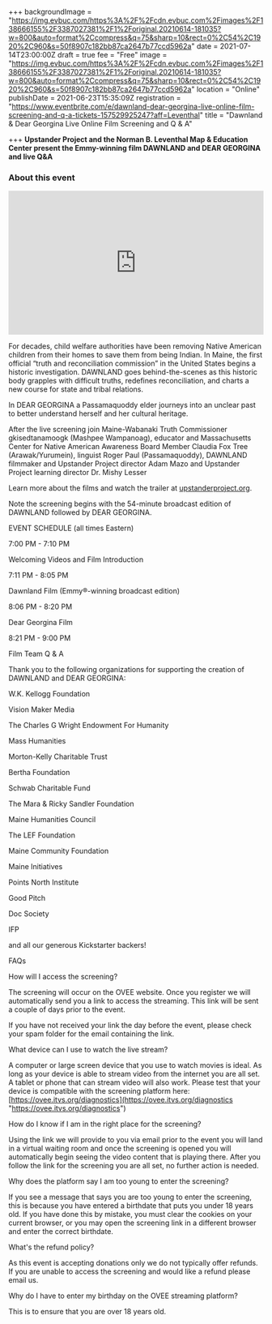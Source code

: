 +++
backgroundImage = "https://img.evbuc.com/https%3A%2F%2Fcdn.evbuc.com%2Fimages%2F138666155%2F3387027381%2F1%2Foriginal.20210614-181035?w=800&auto=format%2Ccompress&q=75&sharp=10&rect=0%2C54%2C1920%2C960&s=50f8907c182bb87ca2647b77ccd5962a"
date = 2021-07-14T23:00:00Z
draft = true
fee = "Free"
image = "https://img.evbuc.com/https%3A%2F%2Fcdn.evbuc.com%2Fimages%2F138666155%2F3387027381%2F1%2Foriginal.20210614-181035?w=800&auto=format%2Ccompress&q=75&sharp=10&rect=0%2C54%2C1920%2C960&s=50f8907c182bb87ca2647b77ccd5962a"
location = "Online"
publishDate = 2021-06-23T15:35:09Z
registration = "https://www.eventbrite.com/e/dawnland-dear-georgina-live-online-film-screening-and-q-a-tickets-157529925247?aff=Leventhal"
title = "Dawnland & Dear Georgina Live Online Film Screening and Q & A"

+++
**Upstander Project and the Norman B. Leventhal Map & Education Center present the Emmy-winning film DAWNLAND and DEAR GEORGINA and live Q&A**

### About this event

<div style="padding:56.25% 0 0 0;position:relative;"><iframe src="https://player.vimeo.com/video/227346667?title=0&byline=0&portrait=0" style="position:absolute;top:0;left:0;width:100%;height:100%;" frameborder="0" allow="autoplay; fullscreen; picture-in-picture" allowfullscreen></iframe></div><script src="https://player.vimeo.com/api/player.js"></script>

For decades, child welfare authorities have been removing Native American children from their homes to save them from being Indian. In Maine, the first official “truth and reconciliation commission” in the United States begins a historic investigation. DAWNLAND goes behind-the-scenes as this historic body grapples with difficult truths, redefines reconciliation, and charts a new course for state and tribal relations.

In DEAR GEORGINA a Passamaquoddy elder journeys into an unclear past to better understand herself and her cultural heritage.

After the live screening join Maine-Wabanaki Truth Commissioner gkisedtanamoogk (Mashpee Wampanoag), educator and Massachusetts Center for Native American Awareness Board Member Claudia Fox Tree (Arawak/Yurumein), linguist Roger Paul (Passamaquoddy), DAWNLAND filmmaker and Upstander Project director Adam Mazo and Upstander Project learning director Dr. Mishy Lesser

Learn more about the films and watch the trailer at [upstanderproject.org](https://upstanderproject.org/).

Note the screening begins with the 54-minute broadcast edition of DAWNLAND followed by DEAR GEORGINA.

EVENT SCHEDULE (all times Eastern)

7:00 PM - 7:10 PM

Welcoming Videos and Film Introduction

7:11 PM - 8:05 PM

Dawnland Film (Emmy®-winning broadcast edition)

8:06 PM - 8:20 PM

Dear Georgina Film

8:21 PM - 9:00 PM

Film Team Q & A

Thank you to the following organizations for supporting the creation of DAWNLAND and DEAR GEORGINA:

W.K. Kellogg Foundation

Vision Maker Media

The Charles G Wright Endowment For Humanity

Mass Humanities

Morton-Kelly Charitable Trust

Bertha Foundation

Schwab Charitable Fund

The Mara & Ricky Sandler Foundation

Maine Humanities Council

The LEF Foundation

Maine Community Foundation

Maine Initiatives

Points North Institute

Good Pitch

Doc Society

IFP

and all our generous Kickstarter backers!

FAQs

How will I access the screening?

The screening will occur on the OVEE website. Once you register we will automatically send you a link to access the streaming. This link will be sent a couple of days prior to the event.

If you have not received your link the day before the event, please check your spam folder for the email containing the link.

What device can I use to watch the live stream?

A computer or large screen device that you use to watch movies is ideal. As long as your device is able to stream video from the internet you are all set. A tablet or phone that can stream video will also work. Please test that your device is compatible with the screening platform here: [https://ovee.itvs.org/diagnostics](https://ovee.itvs.org/diagnostics "https://ovee.itvs.org/diagnostics")

How do I know if I am in the right place for the screening?

Using the link we will provide to you via email prior to the event you will land in a virtual waiting room and once the screening is opened you will automatically begin seeing the video content that is playing there. After you follow the link for the screening you are all set, no further action is needed.

Why does the platform say I am too young to enter the screening?

If you see a message that says you are too young to enter the screening, this is because you have entered a birthdate that puts you under 18 years old. If you have done this by mistake, you must clear the cookies on your current browser, or you may open the screening link in a different browser and enter the correct birthdate.

What's the refund policy?

As this event is accepting donations only we do not typically offer refunds. If you are unable to access the screening and would like a refund please email us.

Why do I have to enter my birthday on the OVEE streaming platform?

This is to ensure that you are over 18 years old.